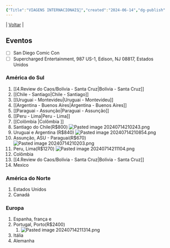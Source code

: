 ```yaml
---
{"Title":"VIAGENS INTERNACIONAIS🛫","created":"2024-06-14","dg-publish":true,"tags":["pessoal/list","pessoal/viagem"],"permalink":"/1-minha-vida/internacionais/","dgPassFrontmatter":true}
---
```


| [Voltar](index) |
## Eventos
- [ ] San Diego Comic Con
- [ ] Supercharged Entertainment, 987 US-1, Edison, NJ 08817, Estados Unidos
### América do Sul
1. [[4.Review do Caos/Bolívia - Santa Cruz\|Bolívia - Santa Cruz]]
2. [[Chile - Santiago\|Chile - Santiago]]
3. [[Uruguai - Montevideu\|Uruguai - Montevideu]]
4. [[Argentina - Buenos Aires\|Argentina - Buenos Aires]]
5. [[Paraguai - Assunção\|Paraguai - Assunção]]
6. [[Peru - Lima\|Peru - Lima]]
7. [[Colômbia \|Colômbia ]]
8. Santiago do Chile(R$800)
    ![Pasted image 20240714210243.png](/img/user/0.Settings/img/Pasted%20image%2020240714210243.png)
1. Uruguai e Argentina (R$840)
    ![Pasted image 20240714210854.png](/img/user/0.Settings/img/Pasted%20image%2020240714210854.png)
3. Assunção, ASU - Paraguai(R$670)
    ![Pasted image 20240714210203.png](/img/user/0.Settings/img/Pasted%20image%2020240714210203.png)
4. Peru, Lima(R$1270)
    ![Pasted image 20240714211104.png](/img/user/0.Settings/img/Pasted%20image%2020240714211104.png)
5. Colômbia
6. [[4.Review do Caos/Bolívia - Santa Cruz\|Bolívia - Santa Cruz]]
7. Mexico
### América do Norte
1. Estados Unidos
2. Canadá
### Europa
1. Espanha, frança e 
2. Portugal, Porto(R$2400)
    1. ![Pasted image 20240714211314.png](/img/user/0.Settings/img/Pasted%20image%2020240714211314.png)
3. Itália
4. Alemanha